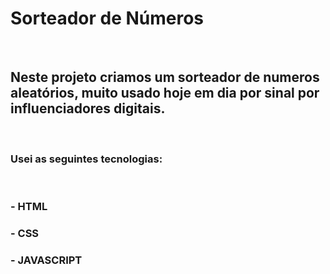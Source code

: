 <h1>Sorteador de Números</h1>
<br>
<h2>Neste projeto criamos um sorteador de numeros aleatórios, muito usado hoje em dia por sinal por influenciadores digitais.</h2>
<br>
<h3>Usei as seguintes tecnologias:</h3>
<br>
<h3>- HTML</h3>
<h3>- CSS</h3>
<h3>- JAVASCRIPT</h3>
